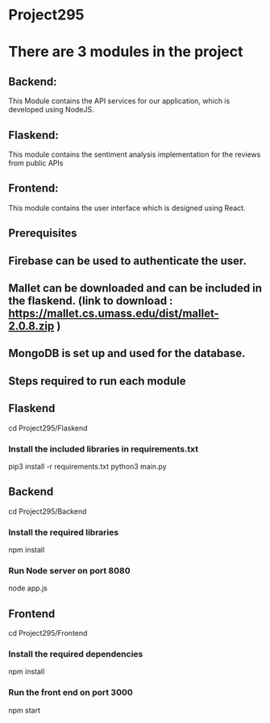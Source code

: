 # Project295

# There are 3 modules in the project
## Backend: 
This Module contains the API services for our application, which is developed using NodeJS.
## Flaskend: 
This module contains the sentiment analysis implementation for the reviews from public APIs
## Frontend: 
This module contains the user interface which is designed using React.

## Prerequisites
## Firebase can be used to authenticate the user.
## Mallet can be downloaded and can be included in the flaskend. (link to download : https://mallet.cs.umass.edu/dist/mallet-2.0.8.zip )
## MongoDB is set up and used for the database.

## Steps required to run each module

## Flaskend 
 cd Project295/Flaskend
### Install the included libraries in requirements.txt
 pip3 install -r requirements.txt
 python3 main.py

## Backend
 cd Project295/Backend
### Install the required libraries
 npm install

### Run Node server on port 8080
 node app.js

## Frontend
  cd Project295/Frontend
### Install the required dependencies
  npm install

### Run the front end on port 3000
  npm start





